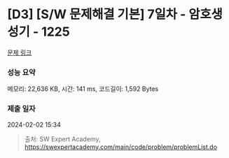 # [D3] [S/W 문제해결 기본] 7일차 - 암호생성기 - 1225 

[문제 링크](https://swexpertacademy.com/main/code/problem/problemDetail.do?contestProbId=AV14uWl6AF0CFAYD) 

### 성능 요약

메모리: 22,636 KB, 시간: 141 ms, 코드길이: 1,592 Bytes

### 제출 일자

2024-02-02 15:34



> 출처: SW Expert Academy, https://swexpertacademy.com/main/code/problem/problemList.do